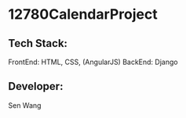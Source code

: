 # 12780CalendarProject
## Tech Stack:
FrontEnd: HTML, CSS, (AngularJS)
BackEnd: Django
## Developer:
Sen Wang